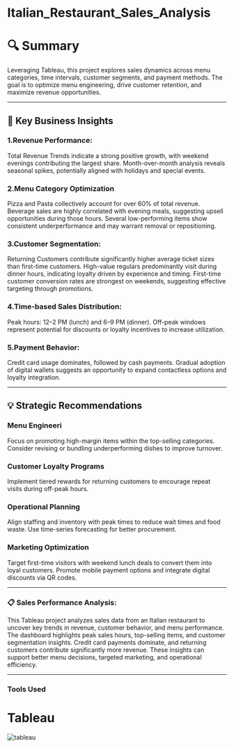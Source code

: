 # Italian_Restaurant_Sales_Analysis

# 🔍 Summary
Leveraging Tableau, this project explores sales dynamics across menu categories, time intervals, customer segments, and payment methods. The goal is to optimize menu engineering, drive customer retention, and maximize revenue opportunities.
____________________________________________________________________________________________________________________________________________________
## 🧠 Key Business Insights
 
### 1.Revenue Performance:
Total Revenue Trends indicate a strong positive growth, with weekend evenings contributing the largest share.
Month-over-month analysis reveals seasonal spikes, potentially aligned with holidays and special events.

### 2.Menu Category Optimization
Pizza and Pasta collectively account for over 60% of total revenue.
Beverage sales are highly correlated with evening meals, suggesting upsell opportunities during those hours.
Several low-performing items show consistent underperformance and may warrant removal or repositioning.

### 3.Customer Segmentation:
Returning Customers contribute significantly higher average ticket sizes than first-time customers.
High-value regulars predominantly visit during dinner hours, indicating loyalty driven by experience and timing.
First-time customer conversion rates are strongest on weekends, suggesting effective targeting through promotions.

### 4.Time-based Sales Distribution:
Peak hours: 12–2 PM (lunch) and 6–9 PM (dinner).
Off-peak windows represent potential for discounts or loyalty incentives to increase utilization.

### 5.Payment Behavior:
Credit card usage dominates, followed by cash payments.
Gradual adoption of digital wallets suggests an opportunity to expand contactless options and loyalty integration.
__________________________________________________________________________________________________________________________________________
## 💡 Strategic Recommendations

### Menu Engineeri
Focus on promoting high-margin items within the top-selling categories.
Consider revising or bundling underperforming dishes to improve turnover.

### Customer Loyalty Programs
Implement tiered rewards for returning customers to encourage repeat visits during off-peak hours.

### Operational Planning
Align staffing and inventory with peak times to reduce wait times and food waste.
Use time-series forecasting for better procurement.

### Marketing Optimization
Target first-time visitors with weekend lunch deals to convert them into loyal customers.
Promote mobile payment options and integrate digital discounts via QR codes.
_______________________________________________________________________________________________________________________________________________________________
### 📋 Sales Performance Analysis:

This Tableau project analyzes sales data from an Italian restaurant to uncover key trends in revenue, customer behavior, and menu performance. The dashboard highlights peak sales hours, top-selling items, and customer segmentation insights. Credit card payments dominate, and returning customers contribute significantly more revenue. These insights can support better menu decisions, targeted marketing, and operational efficiency.
____________________________________________________________________________________________________________________________________________

### Tools Used 
# Tableau
![tableau](https://github.com/user-attachments/assets/89625dbe-2ff2-4c32-8081-943e7ec4b274)

















